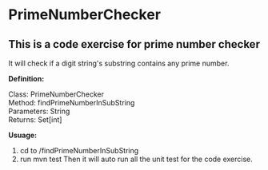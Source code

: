 # PrimeNumberChecker
## This is a code exercise for prime number checker
It will check if a digit string's substring contains any prime number. 

**Definition:**

Class:  PrimeNumberChecker    
    Method: findPrimeNumberInSubString  
        Parameters: String  
        Returns:  Set[int]

**Usuage:**

1. cd to /findPrimeNumberInSubString
2. run mvn test 
Then it will auto run all the unit test for the code exercise.